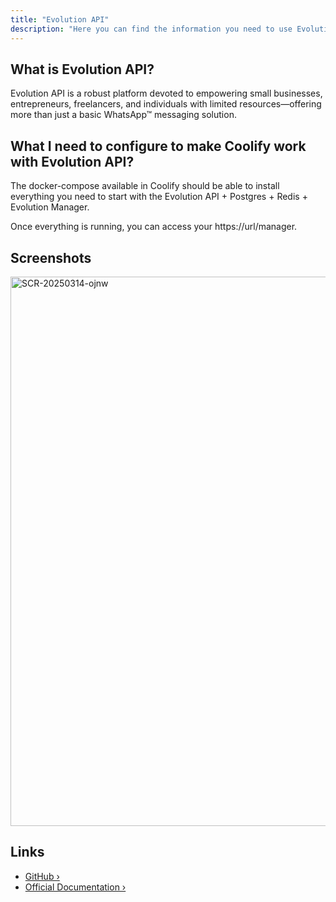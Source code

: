 ```yaml
---
title: "Evolution API"
description: "Here you can find the information you need to use Evolution API with Coolify."
---
```



## What is Evolution API?

Evolution API is a robust platform devoted to empowering small businesses, entrepreneurs, freelancers, and individuals with limited resources—offering more than just a basic WhatsApp™ messaging solution.

## What I need to configure to make Coolify work with Evolution API?

The docker-compose available in Coolify should be able to install everything you need to start with the Evolution API + Postgres + Redis + Evolution Manager.

Once everything is running, you can access your https://url/manager.

## Screenshots

<img width="879" alt="SCR-20250314-ojnw" src="https://github.com/user-attachments/assets/5a401e87-d183-44a5-bd24-3308089ff629" />

## Links


- [GitHub ›](https://github.com/yourselfhosted/slash?utm_source=coolify.io)
- [Official Documentation ›](https://doc.evolution-api.com/v1/en/get-started/introduction?utm_source=coolify.io)

